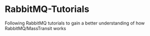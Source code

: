 # RabbitMQ-Tutorials
Following RabbitMQ tutorials to gain a better understanding of how RabbitMQ/MassTransit works
